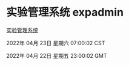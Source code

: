 # 实验管理系统 expadmin
[实验管理系统](http://59.174.24.91:56808/expadmin-782313d2-e1b1-4ea7-932e-3a55e6a1a4d0/)

2022年 04月 23日 星期六 07:00:02 CST

2022年 04月 22日 星期五 23:00:02 GMT
